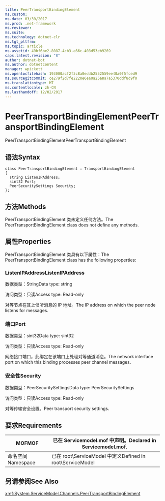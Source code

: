 ```yaml
---
title: PeerTransportBindingElement
ms.custom: 
ms.date: 03/30/2017
ms.prod: .net-framework
ms.reviewer: 
ms.suite: 
ms.technology: dotnet-clr
ms.tgt_pltfrm: 
ms.topic: article
ms.assetid: 40bf6be2-8087-4cb3-a66c-408d53eb9269
caps.latest.revision: "8"
author: dotnet-bot
ms.author: dotnetcontent
manager: wpickett
ms.openlocfilehash: 193000acf2f3c8a0eddb2552559ee40a0f5fced9
ms.sourcegitcommit: ce279f2d7fe2220e6ea0a25a8a7a5370ddf8d9f0
ms.translationtype: MT
ms.contentlocale: zh-CN
ms.lasthandoff: 12/02/2017
---
```

# <a name="peertransportbindingelement"></a><span data-ttu-id="ada06-102">PeerTransportBindingElement</span><span class="sxs-lookup"><span data-stu-id="ada06-102">PeerTransportBindingElement</span></span>
<span data-ttu-id="ada06-103">PeerTransportBindingElement</span><span class="sxs-lookup"><span data-stu-id="ada06-103">PeerTransportBindingElement</span></span>  
  
## <a name="syntax"></a><span data-ttu-id="ada06-104">语法</span><span class="sxs-lookup"><span data-stu-id="ada06-104">Syntax</span></span>  
  
```  
class PeerTransportBindingElement : TransportBindingElement  
{  
  string ListenIPAddress;  
  sint32 Port;  
  PeerSecuritySettings Security;  
};  
```  
  
## <a name="methods"></a><span data-ttu-id="ada06-105">方法</span><span class="sxs-lookup"><span data-stu-id="ada06-105">Methods</span></span>  
 <span data-ttu-id="ada06-106">PeerTransportBindingElement 类未定义任何方法。</span><span class="sxs-lookup"><span data-stu-id="ada06-106">The PeerTransportBindingElement class does not define any methods.</span></span>  
  
## <a name="properties"></a><span data-ttu-id="ada06-107">属性</span><span class="sxs-lookup"><span data-stu-id="ada06-107">Properties</span></span>  
 <span data-ttu-id="ada06-108">PeerTransportBindingElement 类具有以下属性：</span><span class="sxs-lookup"><span data-stu-id="ada06-108">The PeerTransportBindingElement class has the following properties:</span></span>  
  
### <a name="listenipaddress"></a><span data-ttu-id="ada06-109">ListenIPAddress</span><span class="sxs-lookup"><span data-stu-id="ada06-109">ListenIPAddress</span></span>  
 <span data-ttu-id="ada06-110">数据类型：String</span><span class="sxs-lookup"><span data-stu-id="ada06-110">Data type: string</span></span>  
  
 <span data-ttu-id="ada06-111">访问类型：只读</span><span class="sxs-lookup"><span data-stu-id="ada06-111">Access type: Read-only</span></span>  
  
 <span data-ttu-id="ada06-112">对等节点在其上侦听消息的 IP 地址。</span><span class="sxs-lookup"><span data-stu-id="ada06-112">The IP address on which the peer node listens for messages.</span></span>  
  
### <a name="port"></a><span data-ttu-id="ada06-113">端口</span><span class="sxs-lookup"><span data-stu-id="ada06-113">Port</span></span>  
 <span data-ttu-id="ada06-114">数据类型：sint32</span><span class="sxs-lookup"><span data-stu-id="ada06-114">Data type: sint32</span></span>  
  
 <span data-ttu-id="ada06-115">访问类型：只读</span><span class="sxs-lookup"><span data-stu-id="ada06-115">Access type: Read-only</span></span>  
  
 <span data-ttu-id="ada06-116">网络接口端口，此绑定在该端口上处理对等通道消息。</span><span class="sxs-lookup"><span data-stu-id="ada06-116">The network interface port on which this binding processes peer channel messages.</span></span>  
  
### <a name="security"></a><span data-ttu-id="ada06-117">安全性</span><span class="sxs-lookup"><span data-stu-id="ada06-117">Security</span></span>  
 <span data-ttu-id="ada06-118">数据类型：PeerSecuritySettings</span><span class="sxs-lookup"><span data-stu-id="ada06-118">Data type: PeerSecuritySettings</span></span>  
  
 <span data-ttu-id="ada06-119">访问类型：只读</span><span class="sxs-lookup"><span data-stu-id="ada06-119">Access type: Read-only</span></span>  
  
 <span data-ttu-id="ada06-120">对等传输安全设置。</span><span class="sxs-lookup"><span data-stu-id="ada06-120">Peer transport security settings.</span></span>  
  
## <a name="requirements"></a><span data-ttu-id="ada06-121">要求</span><span class="sxs-lookup"><span data-stu-id="ada06-121">Requirements</span></span>  
  
|<span data-ttu-id="ada06-122">MOF</span><span class="sxs-lookup"><span data-stu-id="ada06-122">MOF</span></span>|<span data-ttu-id="ada06-123">已在 Servicemodel.mof 中声明。</span><span class="sxs-lookup"><span data-stu-id="ada06-123">Declared in Servicemodel.mof.</span></span>|  
|---------|-----------------------------------|  
|<span data-ttu-id="ada06-124">命名空间</span><span class="sxs-lookup"><span data-stu-id="ada06-124">Namespace</span></span>|<span data-ttu-id="ada06-125">已在 root\ServiceModel 中定义</span><span class="sxs-lookup"><span data-stu-id="ada06-125">Defined in root\ServiceModel</span></span>|  
  
## <a name="see-also"></a><span data-ttu-id="ada06-126">另请参阅</span><span class="sxs-lookup"><span data-stu-id="ada06-126">See Also</span></span>  
 <xref:System.ServiceModel.Channels.PeerTransportBindingElement>
